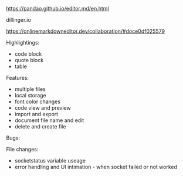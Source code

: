 

https://pandao.github.io/editor.md/en.html


dillinger.io

https://onlinemarkdowneditor.dev/collaboration/#doce0df025579



Highlightings:
- code block
- quote block
- table

Features:
- multiple files
- local storage
- font color changes
- code view and preview
- import and export
- document file name and edit
- delete and create file

Bugs:




File changes:
- socketstatus variable useage
- error handling and UI intimation - when socket failed or not worked



